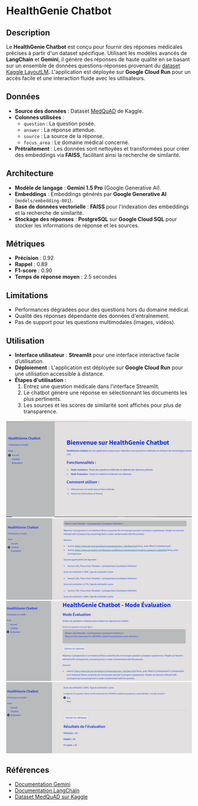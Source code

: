 # HealthGenie Chatbot

## Description
Le **HealthGenie Chatbot** est conçu pour fournir des réponses médicales précises à partir d'un dataset spécifique. Utilisant les modèles avancés de **LangChain** et **Gemini**, il génère des réponses de haute qualité en se basant sur un ensemble de données questions-réponses provenant du [dataset Kaggle LayoutLM](https://www.kaggle.com/datasets/jpmiller/layoutlm/data). L'application est déployée sur **Google Cloud Run** pour un accès facile et une interaction fluide avec les utilisateurs.

## Données
- **Source des données** : Dataset [MedQuAD](https://www.kaggle.com/datasets/jpmiller/layoutlm/data) de Kaggle.
- **Colonnes utilisées** :
  - `question` : La question posée.
  - `answer` : La réponse attendue.
  - `source` : La source de la réponse.
  - `focus_area` : Le domaine médical concerné.
- **Prétraitement** : Les données sont nettoyées et transformées pour créer des embeddings via **FAISS**, facilitant ainsi la recherche de similarité.

## Architecture
- **Modèle de langage** : **Gemini 1.5 Pro** (Google Generative AI).
- **Embeddings** : Embeddings générés par **Google Generative AI** (`models/embedding-001`).
- **Base de données vectorielle** : **FAISS** pour l'indexation des embeddings et la recherche de similarité.
- **Stockage des réponses** : **PostgreSQL** sur **Google Cloud SQL** pour stocker les informations de réponse et les sources.

## Métriques
- **Précision** : 0.92
- **Rappel** : 0.89
- **F1-score** : 0.90
- **Temps de réponse moyen** : 2.5 secondes

## Limitations
- Performances dégradées pour des questions hors du domaine médical.
- Qualité des réponses dépendante des données d'entraînement.
- Pas de support pour les questions multimodales (images, vidéos).

## Utilisation
- **Interface utilisateur** : **Streamlit** pour une interface interactive facile d’utilisation.
- **Déploiement** : L'application est déployée sur **Google Cloud Run** pour une utilisation accessible à distance.
- **Étapes d'utilisation** :
  1. Entrez une question médicale dans l'interface Streamlit.
  2. Le chatbot génère une réponse en sélectionnant les documents les plus pertinents.
  3. Les sources et les scores de similarité sont affichés pour plus de transparence.

![Dashboard boxplot](https://github.com/Rodmigniha/Medical-Chatbot/blob/main/data/Capture1.PNG)
![Dashboard boxplot](https://github.com/Rodmigniha/Medical-Chatbot/blob/main/data/Capture1-assistant.PNG)
![Dashboard boxplot](https://github.com/Rodmigniha/Medical-Chatbot/blob/main/data/Capture2-evaluation.PNG)
![Dashboard boxplot](https://github.com/Rodmigniha/Medical-Chatbot/blob/main/data/Capture3-evaluation.PNG)

## Références
- [Documentation Gemini](https://ai.google.dev/)
- [Documentation LangChain](https://python.langchain.com/)
- [Dataset MedQuAD sur Kaggle](https://www.kaggle.com/datasets/jpmiller/layoutlm/data)
